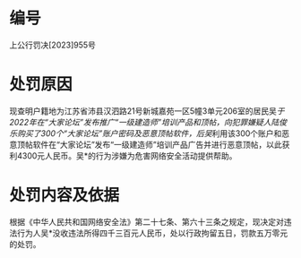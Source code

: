 # 编号

上公行罚决[2023]955号

# 处罚原因

现查明户籍地为江苏省沛县汉泗路21号新城嘉苑一区5幢3单元206室的居民吴*于2022年在“大家论坛”发布推广“一级建造师”培训产品和顶帖，向犯罪嫌疑人陆俊乐购买了300个“大家论坛”账户密码及恶意顶帖软件，后吴*利用该300个账户和恶意顶帖软件在“大家论坛”发布“一级建造师”培训产品广告并进行恶意顶帖，以此获利4300元人民币。吴*的行为涉嫌为危害网络安全活动提供帮助。

# 处罚内容及依据

根据《中华人民共和国网络安全法》第二十七条、第六十三条之规定，现决定对违法行为人吴*没收违法所得四千三百元人民币，处以行政拘留五日，罚款五万零元的处罚。